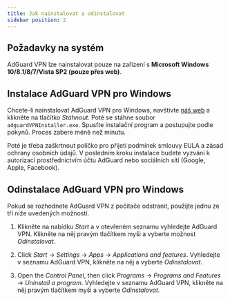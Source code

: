 ```yaml
---
title: Jak nainstalovat a odinstalovat
sidebar position: 2
---
```



## Požadavky na systém

AdGuard VPN lze nainstalovat pouze na zařízení s **Microsoft Windows 10/8.1/8/7/Vista SP2 (pouze přes web)**.


## Instalace AdGuard VPN pro Windows

Chcete-li nainstalovat AdGuard VPN pro Windows, navštivte [náš web](https://adguard-vpn.com/en/welcome.html) a klikněte na tlačítko *Stáhnout*. Poté se stáhne soubor `adguardVPNInstaller.exe`. Spusťte instalační program a postupujte podle pokynů. Proces zabere méně než minutu.

Poté je třeba zaškrtnout políčko pro přijetí podmínek smlouvy EULA a zásad ochrany osobních údajů. V posledním kroku instalace budete vyzváni k autorizaci prostřednictvím účtu AdGuard nebo sociálních sítí (Google, Apple, Facebook).


## Odinstalace AdGuard VPN pro Windows

Pokud se rozhodnete AdGuard VPN z počítače odstranit, použijte jednu ze tří níže uvedených možností.

1. Klikněte na nabídku *Start* a v otevřeném seznamu vyhledejte AdGuard VPN. Klikněte na něj pravým tlačítkem myši a vyberte možnost *Odinstalovat*.

2. Click *Start* → *Settings* → *Apps* → *Applications and features*. Vyhledejte v seznamu AdGuard VPN, klikněte na něj a vyberte *Odinstalovat*.

3. Open the *Control Panel*, then click *Programs* → *Programs and Features* → *Uninstall a program*. Vyhledejte v seznamu AdGuard VPN, klikněte na něj pravým tlačítkem myši a vyberte *Odinstalovat*.